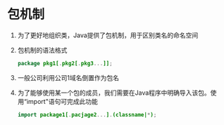 # 包机制

1. 为了更好地组织类，Java提供了包机制，用于区别类名的命名空间

2. 包机制的语法格式

   ``` java
   package pkg1[.pkg2[.pkg3...]];
   ```

3. 一般公司利用公司1域名倒置作为包名

4. 为了能够使用某一个包的成员，我们需要在Java程序中明确导入该包。使用“import"语句可完成此功能

   ``` java
   import package1[.pacjage2...].(classname|*);
   ```

   